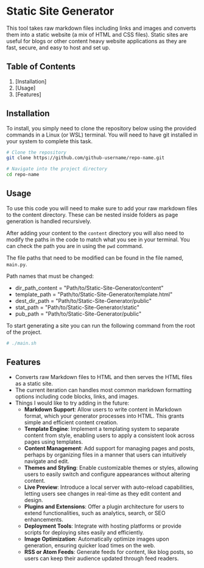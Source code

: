 # Static Site Generator

This tool takes raw markdown files including links and images and converts them into a static website (a mix of HTML and CSS files). Static sites are useful for blogs or other content heavy website applications as they are fast, secure, and easy to host and set up. 

## Table of Contents

1. [Installation]
2. [Usage]
3. [Features]

## Installation

To install, you simply need to clone the repository below using the provided commands in a Linux (or WSL) terminal. You will need to have git installed in your system to complete this task.

```bash
# Clone the repository
git clone https://github.com/github-username/repo-name.git

# Navigate into the project directory
cd repo-name
```

## Usage

To use this code you will need to make sure to add your raw markdown files to the content directory. These can be nested inside folders as page generation is handled recursively. 

After adding your content to the `content` directory you will also need to modify the paths in the code to match what you see in your terminal. You can check the path you are in using the `pwd` command.

The file paths that need to be modified can be found in the file named, `main.py`.

Path names that must be changed: 
- dir_path_content = "Path/to/Static-Site-Generator/content"
- template_path = "Path/to/Static-Site-Generator/template.html"
- dest_dir_path = "Path/to/Static-Site-Generator/public"
- stat_path = "Path/to/Static-Site-Generator/static"
- pub_path = "Path/to/Static-Site-Generator/public"

To start generating a site you can run the following command from the root of the project. 

```bash
# ./main.sh
```
## Features

- Converts raw Markdown files to HTML and then serves the HTML files as a static site. 
- The current iteration can handles most common markdown formatting options including code blocks, links, and images. 
- Things I would like to try adding in the future: 
	- **Markdown Support**: Allow users to write content in Markdown format, which your generator processes into HTML. This grants simple and efficient content creation.
	- **Template Engine**: Implement a templating system to separate content from style, enabling users to apply a consistent look across pages using templates.
	- **Content Management**: Add support for managing pages and posts, perhaps by organizing files in a manner that users can intuitively navigate and edit.
	- **Themes and Styling**: Enable customizable themes or styles, allowing users to easily switch and configure appearances without altering content.
	- **Live Preview**: Introduce a local server with auto-reload capabilities, letting users see changes in real-time as they edit content and design.
	- **Plugins and Extensions**: Offer a plugin architecture for users to extend functionalities, such as analytics, search, or SEO enhancements.
	- **Deployment Tools**: Integrate with hosting platforms or provide scripts for deploying sites easily and efficiently.
	- **Image Optimization**: Automatically optimize images upon generation, ensuring quicker load times on the web.
	- **RSS or Atom Feeds**: Generate feeds for content, like blog posts, so users can keep their audience updated through feed readers.
